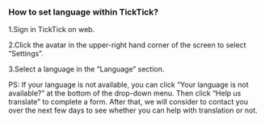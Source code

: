 ### How to set language within TickTick?
 
1.Sign in TickTick on web. 

2.Click the avatar in the upper-right hand corner of the screen to select “Settings”.

3.Select a language in the “Language” section.

PS: If your language is not available, you can click “Your language is not available?” at the bottom of the drop-down menu. Then click “Help us translate” to complete a form. After that, we will consider to contact you over the next few days to see whether you can help with translation or not. 
